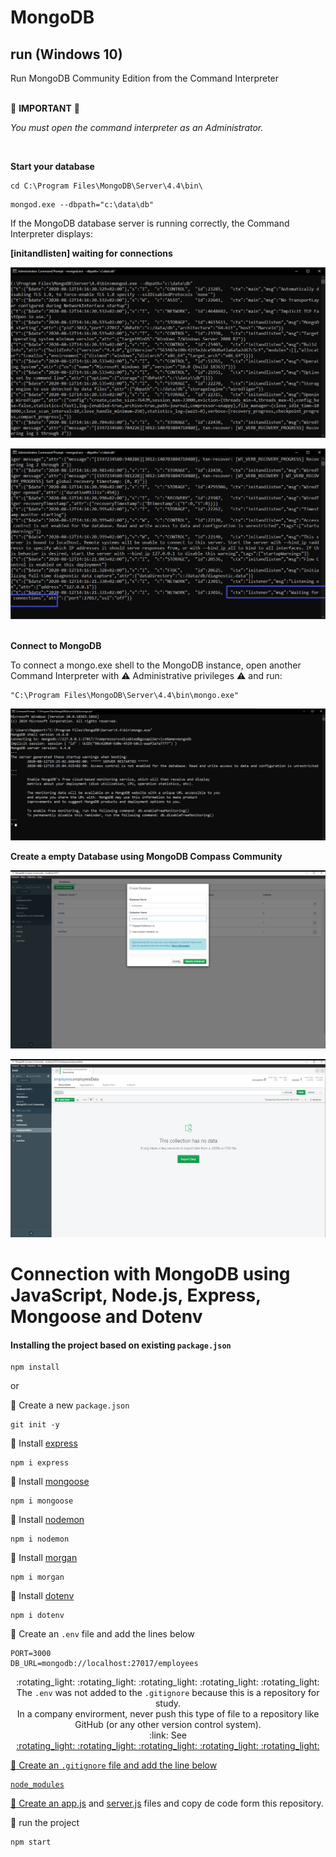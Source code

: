 # MongoDB

## run (Windows 10)

Run MongoDB Community Edition from the Command Interpreter<br><br>

:rotating_light:  **IMPORTANT**  :rotating_light:

_You must open the command interpreter as an Administrator._

<br>

**Start your database**

```
cd C:\Program Files\MongoDB\Server\4.4\bin\
```

```
mongod.exe --dbpath="c:\data\db"
```

If the MongoDB database server is running correctly, the Command Interpreter displays:  

**[initandlisten] waiting for connections**  

![screenshot1](./readme/screenshot01.png)

![screenshot2](./readme/screenshot02.png)
<br><br>

**Connect to MongoDB**

To connect a mongo.exe shell to the MongoDB instance, open another Command Interpreter with :warning: Administrative privileges :warning: and run:

````
"C:\Program Files\MongoDB\Server\4.4\bin\mongo.exe"
````

![screenshot3](./readme/screenshot03.png)
<br>

**Create a empty Database using MongoDB Compass Community**

![screenshot4](./readme/screenshot04.png)

![screenshot5](./readme/screenshot05.png)


# Connection with MongoDB using JavaScript, Node.js, Express, Mongoose and Dotenv

#### Installing the project based on existing ```package.json```

```
npm install
```
or  

:dvd: Create a new ```package.json```

```
git init -y
```

:dvd: Install [express](https://www.npmjs.com/package/express)

```
npm i express
```

:dvd: Install [mongoose](https://www.npmjs.com/package/mongoose)

```
npm i mongoose
```

:dvd: Install [nodemon](https://www.npmjs.com/package/nodemon)

```
npm i nodemon
```

:dvd: Install [morgan](https://www.npmjs.com/package/morgan)

```
npm i morgan
```

:dvd: Install [dotenv](https://www.npmjs.com/package/dotenv)

```
npm i dotenv
```

:page_facing_up: Create an ```.env``` file and add the lines below

```
PORT=3000
DB_URL=mongodb://localhost:27017/employees
```

<div align="center">:rotating_light: :rotating_light: :rotating_light: :rotating_light: :rotating_light:</div>
<div align="center">The <code>.env</code> was not added to the <code>.gitignore</code> because this is a repository for study.<br>
In a company envirorment, never push this type of file to a repository like GitHub (or any other version control system).<br>:link: See <a href="https://12factor.net/config" name="The Twelve-Factor"></div>
<div align="center">:rotating_light: :rotating_light: :rotating_light: :rotating_light: :rotating_light:</div>

:page_facing_up: Create an ```.gitignore``` file and add the line below

```
node_modules
```

:page_facing_up: Create an [app.js](https://github.com/marcelosperalta/dci/blob/master/200817/app.js) and [server.js](https://github.com/marcelosperalta/dci/blob/master/200817/server.js) files and copy de code form this repository.

:runner: run the project

````
npm start
````


